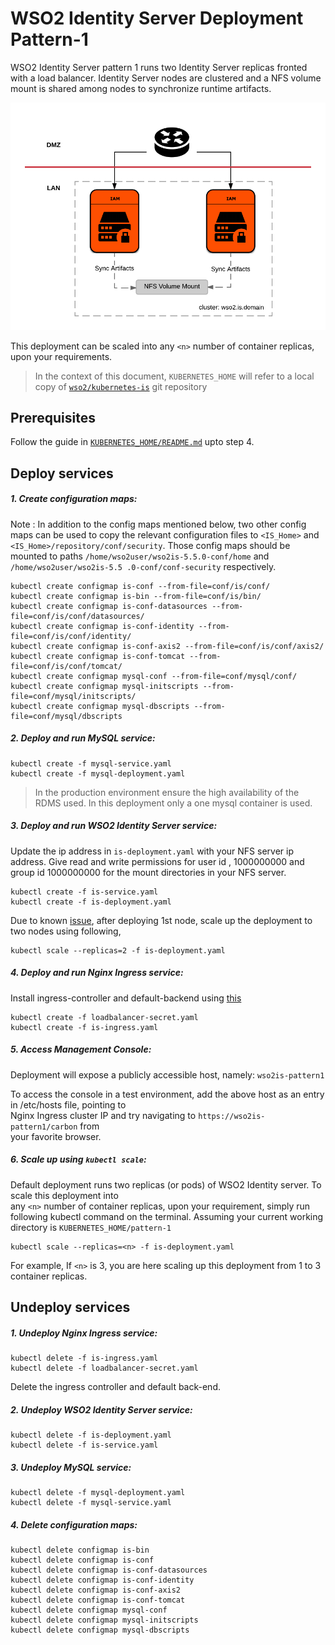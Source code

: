 # WSO2 Identity Server Deployment Pattern-1 
WSO2 Identity Server pattern 1 runs two Identity Server replicas fronted with a load balancer. Identity Server 
nodes are clustered and a NFS volume mount is shared among nodes to synchronize runtime artifacts.

![alt tag](images/pattern-1-deployment-architecture.png)

This deployment can be scaled into any `<n>` number of container replicas, upon your requirements.

>In the context of this document, `KUBERNETES_HOME` will refer to a local copy of 
[`wso2/kubernetes-is`](https://github.com/wso2/kubernetes-is/) git repository

## Prerequisites

Follow the guide in [`KUBERNETES_HOME/README.md`](../README.md) upto step 4.

## Deploy services

##### 1. Create configuration maps:

Note : In addition to the config maps mentioned below, two other config maps can be used to copy the 
relevant configuration files to `<IS_Home>` and `<IS_Home>/repository/conf/security`. Those config maps should be mounted to paths `/home/wso2user/wso2is-5.5.0-conf/home` and  `/home/wso2user/wso2is-5.5
.0-conf/conf-security` respectively.
```
kubectl create configmap is-conf --from-file=conf/is/conf/
kubectl create configmap is-bin --from-file=conf/is/bin/
kubectl create configmap is-conf-datasources --from-file=conf/is/conf/datasources/
kubectl create configmap is-conf-identity --from-file=conf/is/conf/identity/
kubectl create configmap is-conf-axis2 --from-file=conf/is/conf/axis2/
kubectl create configmap is-conf-tomcat --from-file=conf/is/conf/tomcat/
kubectl create configmap mysql-conf --from-file=conf/mysql/conf/
kubectl create configmap mysql-initscripts --from-file=conf/mysql/initscripts/
kubectl create configmap mysql-dbscripts --from-file=conf/mysql/dbscripts
```
##### 2. Deploy and run MySQL service: 
```
kubectl create -f mysql-service.yaml
kubectl create -f mysql-deployment.yaml
```
> In the production environment ensure the high availability of the RDMS used. In this deployment only a one mysql 
container is used.
##### 3. Deploy and run WSO2 Identity Server service:
Update the ip address in `is-deployment.yaml` with your NFS server ip address. Give read and write permissions for user
 id , 1000000000 and group id 1000000000 for the mount directories in your NFS server.  
```
kubectl create -f is-service.yaml
kubectl create -f is-deployment.yaml
```
Due to known [issue](https://github.com/wso2/kubernetes-is/issues/7), after deploying 1st node, scale up the 
deployment to two nodes using following,

```
kubectl scale --replicas=2 -f is-deployment.yaml
```
##### 4. Deploy and run Nginx Ingress service:
Install ingress-controller and default-backend  using [this](https://kubernetes.github.io/ingress-nginx/deploy/)
```
kubectl create -f loadbalancer-secret.yaml
kubectl create -f is-ingress.yaml
```
##### 5. Access Management Console:
Deployment will expose a publicly accessible host, namely: `wso2is-pattern1`

To access the console in a test environment, add the above host as an entry in /etc/hosts file, pointing to <br> 
Nginx Ingress cluster IP and try navigating to `https://wso2is-pattern1/carbon` from <br>
your favorite browser.

##### 6. Scale up using `kubectl scale`:
Default deployment runs two replicas (or pods) of WSO2 Identity server. To scale this deployment into <br>
any `<n>` number of container replicas, upon your requirement, simply run following kubectl 
command on the terminal. Assuming your current working directory is `KUBERNETES_HOME/pattern-1` 
```
kubectl scale --replicas=<n> -f is-deployment.yaml
```
For example, If `<n>` is 3, you are here scaling up this deployment from 1 to 3 container replicas.

## Undeploy services

##### 1. Undeploy Nginx Ingress service: 
```
kubectl delete -f is-ingress.yaml
kubectl delete -f loadbalancer-secret.yaml
```
Delete the ingress controller and default back-end.
##### 2. Undeploy WSO2 Identity Server service: 
```
kubectl delete -f is-deployment.yaml
kubectl delete -f is-service.yaml
```
##### 3. Undeploy MySQL service: 
```
kubectl delete -f mysql-deployment.yaml
kubectl delete -f mysql-service.yaml
```
##### 4. Delete configuration maps:
```
kubectl delete configmap is-bin
kubectl delete configmap is-conf
kubectl delete configmap is-conf-datasources
kubectl delete configmap is-conf-identity
kubectl delete configmap is-conf-axis2
kubectl delete configmap is-conf-tomcat
kubectl delete configmap mysql-conf
kubectl delete configmap mysql-initscripts
kubectl delete configmap mysql-dbscripts
```
